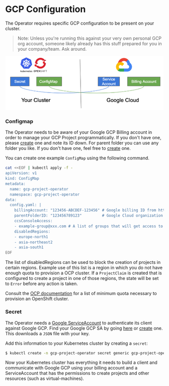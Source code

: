 # GCP Configuration

The Operator requires specific GCP configuration to be present on your cluster.

> Note: Unless you're running this against your very own personal GCP org account, someone likely already has this stuff prepared for you in your company/team. Ask around.

![ConfigMap and Secret](images/configmap_secret.png "ConfigMap and Secret Configuration")

### Configmap

The Operator needs to be aware of your Google GCP Billing account in order to manage your GCP Project programmatically.
If you don't have one, please [create](https://cloud.google.com/billing/docs/how-to/manage-billing-account) one and note its ID down.
For parent folder you can use any folder you like.
If you don't have one, feel free to [create](https://cloud.google.com/resource-manager/docs/creating-managing-folders) one.

You can create one example `ConfigMap` using the following command.

```zsh
cat <<EOF | kubectl apply -f -
apiVersion: v1
kind: ConfigMap
metadata:
  name: gcp-project-operator
  namespace: gcp-project-operator
data:
  config.yaml: |
    billingAccount: "123456-ABCDEF-123456" # Google billing ID from https://console.cloud.google.com/billing
    parentFolderID: "123456789123"         # Google Cloud organization Parent Folder ID
    ccsConsoleAccess:
    - example-group@xxx.com # A list of groups that will get access to CCS projects
    disabledRegions:
    - europe-north1
    - asia-northeast2
    - asia-south1
EOF
```

The list of disabledRegions can be used to block the creation of projects in certain regions. Example use of this list is a region in which you do not have enough quota to provision a OCP cluster.
If a `ProjectClaim` is created that is configured to create a project in one of those regions, the state will be set to `Error` before any action is taken.

Consult the [OCP documentation](https://docs.openshift.com/container-platform/4.6/installing/installing_gcp/installing-gcp-account.html#installation-gcp-limits_installing-gcp-account) for a list of minimum quota necessary to provision an OpenShift cluster.

### Secret

The Operator needs a [Google ServiceAccount](https://cloud.google.com/iam/docs/understanding-service-accounts) to authenticate its client against Google GCP.
Find your Google GCP SA by going [here](https://console.cloud.google.com/projectselector2/iam-admin/serviceaccounts?supportedpurview=project) or [create](https://cloud.google.com/iam/docs/creating-managing-service-accounts) one.
This downloads a `JSON` file with your key.

Add this information to your Kubernetes cluster by creating a `secret`:

```zsh
$ kubectl create -n gcp-project-operator secret generic gcp-project-operator-credentials --from-file=key.json=your-file.json
```

Now your Kubernetes cluster has everything it needs to build a client and communicate with Google GCP using your billing account and a ServiceAccount that has the permissions to create projects and other resources (such as virtual-machines).
